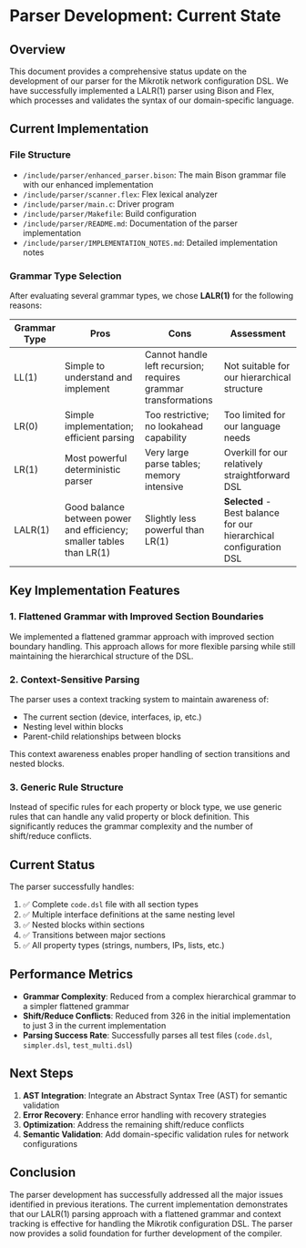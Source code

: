 # Parser Development: Current State

## Overview

This document provides a comprehensive status update on the development of our parser for the Mikrotik network configuration DSL. We have successfully implemented a LALR(1) parser using Bison and Flex, which processes and validates the syntax of our domain-specific language.

## Current Implementation

### File Structure

- `/include/parser/enhanced_parser.bison`: The main Bison grammar file with our enhanced implementation
- `/include/parser/scanner.flex`: Flex lexical analyzer
- `/include/parser/main.c`: Driver program
- `/include/parser/Makefile`: Build configuration
- `/include/parser/README.md`: Documentation of the parser implementation
- `/include/parser/IMPLEMENTATION_NOTES.md`: Detailed implementation notes

### Grammar Type Selection

After evaluating several grammar types, we chose **LALR(1)** for the following reasons:

| Grammar Type | Pros | Cons | Assessment |
|--------------|------|------|------------|
| LL(1) | Simple to understand and implement | Cannot handle left recursion; requires grammar transformations | Not suitable for our hierarchical structure |
| LR(0) | Simple implementation; efficient parsing | Too restrictive; no lookahead capability | Too limited for our language needs |
| LR(1) | Most powerful deterministic parser | Very large parse tables; memory intensive | Overkill for our relatively straightforward DSL |
| LALR(1) | Good balance between power and efficiency; smaller tables than LR(1) | Slightly less powerful than LR(1) | **Selected** - Best balance for our hierarchical configuration DSL |

## Key Implementation Features

### 1. Flattened Grammar with Improved Section Boundaries

We implemented a flattened grammar approach with improved section boundary handling. This approach allows for more flexible parsing while still maintaining the hierarchical structure of the DSL.

### 2. Context-Sensitive Parsing

The parser uses a context tracking system to maintain awareness of:
- The current section (device, interfaces, ip, etc.)
- Nesting level within blocks
- Parent-child relationships between blocks

This context awareness enables proper handling of section transitions and nested blocks.

### 3. Generic Rule Structure

Instead of specific rules for each property or block type, we use generic rules that can handle any valid property or block definition. This significantly reduces the grammar complexity and the number of shift/reduce conflicts.

## Current Status

The parser successfully handles:

1. ✅ Complete `code.dsl` file with all section types
2. ✅ Multiple interface definitions at the same nesting level
3. ✅ Nested blocks within sections
4. ✅ Transitions between major sections
5. ✅ All property types (strings, numbers, IPs, lists, etc.)

## Performance Metrics

- **Grammar Complexity**: Reduced from a complex hierarchical grammar to a simpler flattened grammar
- **Shift/Reduce Conflicts**: Reduced from 326 in the initial implementation to just 3 in the current implementation
- **Parsing Success Rate**: Successfully parses all test files (`code.dsl`, `simpler.dsl`, `test_multi.dsl`)

## Next Steps

1. **AST Integration**: Integrate an Abstract Syntax Tree (AST) for semantic validation
2. **Error Recovery**: Enhance error handling with recovery strategies
3. **Optimization**: Address the remaining shift/reduce conflicts
4. **Semantic Validation**: Add domain-specific validation rules for network configurations

## Conclusion

The parser development has successfully addressed all the major issues identified in previous iterations. The current implementation demonstrates that our LALR(1) parsing approach with a flattened grammar and context tracking is effective for handling the Mikrotik configuration DSL. The parser now provides a solid foundation for further development of the compiler. 